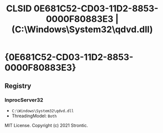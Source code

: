 ﻿---
title: "CLSID 0E681C52-CD03-11D2-8853-0000F80883E3 | (C:\\Windows\\System32\\qdvd.dll)"
excerpt: What is COM-Object CLSID 0E681C52-CD03-11D2-8853-0000F80883E3?
---

# {0E681C52-CD03-11D2-8853-0000F80883E3}


## Registry


### InprocServer32

* `C:\Windows\System32\qdvd.dll`
* ThreadingModel: `Both`

MIT License. Copyright (c) 2021 Strontic.


